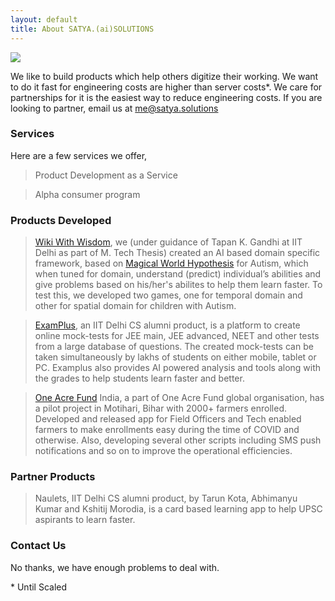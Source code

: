 ```yaml
---
layout: default
title: About SATYA.(ai)SOLUTIONS
---
```


<img class="profile-picture" src="{{site.baseurl}}/{{site.profile-picture}}">

We like to build products which help others digitize their working. We want to do it fast for engineering costs are higher than server costs\*. We care for partnerships for it is the easiest way to reduce engineering costs. If you are looking to partner, email us at me@satya.solutions


### Services

Here are a few services we offer,
> Product Development as a Service

> Alpha consumer program

### Products Developed

> [Wiki With Wisdom](https://home.wikiwithwisdom.org), we (under guidance of Tapan K. Gandhi at IIT Delhi as part of M. Tech Thesis) created an AI based domain specific framework, based on [Magical World Hypothesis](https://www.pnas.org/content/111/42/15220) for Autism, which when tuned for domain, understand (predict) individual’s abilities and give problems based on his/her's abilites to help them learn faster. To test this, we developed two games, one for temporal domain and other for spatial domain for children with Autism.

> [ExamPlus](www.ExamPlus.in), an IIT Delhi CS alumni product, is a platform to create online mock-tests for JEE main, JEE advanced, NEET and other tests from a large database of questions. The created mock-tests can be taken simultaneously by lakhs of students on either mobile, tablet or PC. Examplus also provides AI powered analysis and tools along with the grades to help students learn faster and better.

> [One Acre Fund](https://oneacrefund.org) India, a part of One Acre Fund global organisation, has a pilot project in Motihari, Bihar with 2000+ farmers enrolled. Developed and released app for Field Officers and Tech enabled farmers to make enrollments easy during the time of COVID and otherwise. Also, developing several other scripts including SMS push notifications and so on to improve the operational efficiencies. 

### Partner Products

> Naulets, IIT Delhi CS alumni product, by Tarun Kota, Abhimanyu Kumar and Kshitij Morodia, is a card based learning app to help UPSC aspirants to learn faster.


### Contact Us
No thanks, we have enough problems to deal with.


\* Until Scaled
